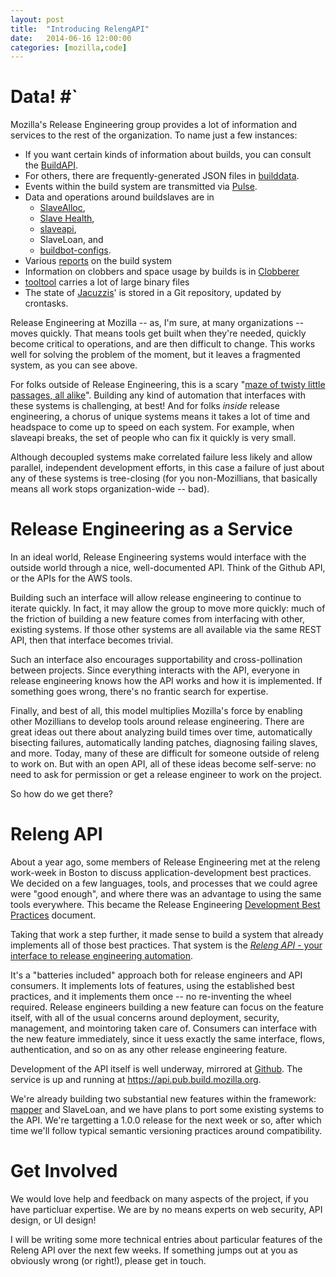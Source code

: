 ```yaml
---
layout: post
title:  "Introducing RelengAPI"
date:   2014-06-16 12:00:00
categories: [mozilla,code]
---
```


# Data! #`

Mozilla's Release Engineering group provides a lot of information and services to the rest of the organization.
To name just a few instances:
* If you want certain kinds of information about builds, you can consult the [BuildAPI](https://secure.pub.build.mozilla.org/buildapi/).
* For others, there are frequently-generated JSON files in [builddata](https://secure.pub.build.mozilla.org/builddata/).
* Events within the build system are transmitted via [Pulse](http://pulse.mozilla.org/).
* Data and operations around buildslaves are in
  * [SlaveAlloc](https://wiki.mozilla.org/ReleaseEngineering/Applications/Slavealloc),
  * [Slave Health](https://wiki.mozilla.org/ReleaseEngineering/Slave_Health),
  * [slaveapi](http://mozilla-slaveapi.readthedocs.org/en/latest/),
  * SlaveLoan, and 
  * [buildbot-configs](http://mxr.mozilla.org/build/source/buildbot-configs/mozilla/production_config.py).
* Various [reports](https://secure.pub.build.mozilla.org/builddata/reports/) on the build system
* Information on clobbers and space usage by builds is in [Clobberer](https://wiki.mozilla.org/ReleaseEngineering/Applications/Clobberer)
* [tooltool](https://wiki.mozilla.org/ReleaseEngineering/Applications/Tooltool) carries a lot of large binary files
* The state of [Jacuzzis](http://atlee.ca/blog/posts/initial-jacuzzi-results.html)' is stored in a Git repository, updated by crontasks.

Release Engineering at Mozilla -- as, I'm sure, at many organizations -- moves quickly.
That means tools get built when they're needed, quickly become critical to operations, and are then difficult to change.
This works well for solving the problem of the moment, but it leaves a fragmented system, as you can see above.

For folks outside of Release Engineering, this is a scary "[maze of twisty little passages, all alike](http://en.wikipedia.org/wiki/Colossal_Cave_Adventure)".
Building any kind of automation that interfaces with these systems is challenging, at best!
And for folks *inside* release engineering, a chorus of unique systems means it takes a lot of time and headspace to come up to speed on each system.
For example, when slaveapi breaks, the set of people who can fix it quickly is very small.

Although decoupled systems make correlated failure less likely and allow parallel, independent development efforts, in this case a failure of just about any of these systems is tree-closing (for you non-Mozillians, that basically means all work stops organization-wide -- bad).

# Release Engineering as a Service #

In an ideal world, Release Engineering systems would interface with the outside world through a nice, well-documented API.
Think of the Github API, or the APIs for the AWS tools.

Building such an interface will allow release engineering to continue to iterate quickly.
In fact, it may allow the group to move more quickly: much of the friction of building a new feature comes from interfacing with other, existing systems.
If those other systems are all available via the same REST API, then that interface becomes trivial.

Such an interface also encourages supportability and cross-pollination between projects.
Since everything interacts with the API, everyone in release engineering knows how the API works and how it is implemented.
If something goes wrong, there's no frantic search for expertise.

Finally, and best of all, this model multiplies Mozilla's force by enabling other Mozillians to develop tools around release engineering.
There are great ideas out there about analyzing build times over time, automatically bisecting failures, automatically landing patches, diagnosing failing slaves, and more.
Today, many of these are difficult for someone outside of releng to work on.
But with an open API, all of these ideas become self-serve: no need to ask for permission or get a release engineer to work on the project.

So how do we get there?

# Releng API #

About a year ago, some members of Release Engineering met at the releng work-week in Boston to discuss application-development best practices.
We decided on a few languages, tools, and processes that we could agree were "good enough", and where there was an advantage to using the same tools everywhere.
This became the Release Engineering [Development Best Practices](https://wiki.mozilla.org/ReleaseEngineering/Development_Best_Practices) document.

Taking that work a step further, it made sense to build a system that already implements all of those best practices.
That system is the [*Releng API* - your interface to release engineering automation](https://wiki.mozilla.org/ReleaseEngineering/Applications/RelengAPI).

It's a "batteries included" approach both for release engineers and API consumers.
It implements lots of features, using the established best practices, and it implements them once -- no re-inventing the wheel required.
Release engineers building a new feature can focus on the feature itself, with all of the usual concerns around deployment, security, management, and mointoring taken care of.
Consumers can interface with the new feature immediately, since it uess exactly the same interface, flows, authentication, and so on as any other release engineering feature.

Development of the API itself is well underway, mirrored at [Github](https://github.com/mozilla/build-relengapi).
The service is up and running at https://api.pub.build.mozilla.org.

We're already building two substantial new features within the framework: [mapper](https://github.com/petemoore/mapper/) and SlaveLoan, and we have plans to port some existing systems to the API.
We're targetting a 1.0.0 release for the next week or so, after which time we'll follow typical semantic versioning practices around compatibility.

# Get Involved #

We would love help and feedback on many aspects of the project, if you have particluar expertise.
We are by no means experts on web security, API design, or UI design!

I will be writing some more technical entries about particular features of the Releng API over the next few weeks.
If something jumps out at you as obviously wrong (or right!), please get in touch.

